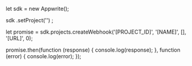 let sdk = new Appwrite();

sdk
    .setProject('')
;

let promise = sdk.projects.createWebhook('[PROJECT_ID]', '[NAME]', [], '[URL]', 0);

promise.then(function (response) {
    console.log(response);
}, function (error) {
    console.log(error);
});